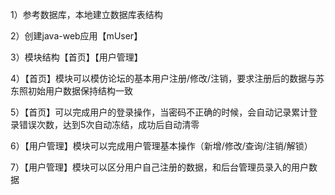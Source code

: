 1）参考数据库，本地建立数据库表结构

2）创建java-web应用【mUser】

3）模块结构【首页】【用户管理】

4）【首页】模块可以模仿论坛的基本用户注册/修改/注销，要求注册后的数据与苏东照初始用户数据保持结构一致

5）【首页】可以完成用户的登录操作，当密码不正确的时候，会自动记录累计登录错误次数，达到5次自动冻结，成功后自动清零

6）【用户管理】模块可以完成用户管理基本操作（新增/修改/查询/注销/解锁）

7）【用户管理】模块可以区分用户自己注册的数据，和后台管理员录入的用户数据
